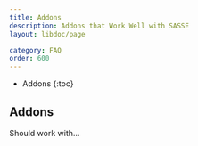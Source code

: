 ```yaml
---
title: Addons
description: Addons that Work Well with SASSE
layout: libdoc/page

category: FAQ
order: 600
---
```

- Addons
{:toc}

## Addons
Should work with...

